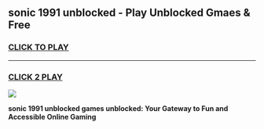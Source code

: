 
## sonic 1991 unblocked - Play Unblocked Gmaes & Free
<h3>
<a href="https://news.freeplayer.one?title=sonic_1991_unblocked&ref=16F">CLICK TO PLAY</a></h3>
<hr>

<h3>
<a href="https://news.freeplayer.one?title=sonic_1991_unblocked&ref=16F">CLICK 2 PLAY</a>
  
</h3>

<a href="https://news.freeplayer.one?title=sonic_1991_unblocked&ref=16F/"><img src="https://clearcache.store/games.png"></a>


**sonic 1991 unblocked games unblocked: Your Gateway to Fun and Accessible Online Gaming**
